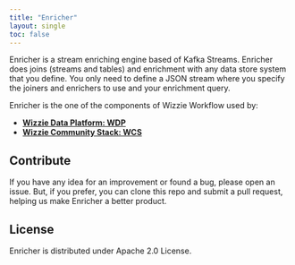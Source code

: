 ```yaml
---
title: "Enricher"
layout: single
toc: false
---
```


Enricher is a stream enriching engine based of Kafka Streams. Enricher does joins (streams and tables) and enrichment with any data store system that you define. You only need to define a JSON stream where you specify the joiners and enrichers to use and your enrichment query.

Enricher is the one of the components of Wizzie Workflow used by:

* **[Wizzie Data Platform: WDP](https://wizzie.io/what-is-wizzie/#platform)**
* **[Wizzie Community Stack: WCS](https://github.com/wizzie-io/community-stack)**

## Contribute
If you have any idea for an improvement or found a bug, please open an issue. But, if you prefer, you can clone this repo and submit a pull request, helping us make Enricher a better product.

## License
Enricher is distributed under Apache 2.0 License.
